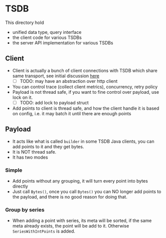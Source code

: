 # TSDB

This directory hold

- unified data type, query interface
- the client code for various TSDBs
- the server API implementation for various TSDBs

## Client

- Client is actually a bunch of client connections with TSDB which share same transport, see initial discussion [here](https://github.com/xephonhq/xephon-b/pull/14)
  - [ ] TODO: may have an abstraction over http client 
- You can control trace (collect client metrics), concurrency, retry policy
- Payload is not thread safe, if you want to fine control over payload, use lock on it.
  - [ ] TODO: add lock to payload struct
- Add points to client is thread safe, and how the client handle it is based on config,
  i.e. it may batch it until there are enough points


## Payload 

- It acts like what is called `builder` in some TSDB Java clients, you can add points to it and they get bytes.
- It is NOT thread safe. 
- It has two modes 

### Simple 

- Add points without any grouping, it will turn every point into bytes directly
- Just call `Bytes()`, once you call `Bytes()` you can NO longer add points to the payload, and there is no good reason for doing that.

### Group by series 

- When adding a point with series, its meta will be sorted, if the same meta already exists, the point will be add to it. 
Otherwise `SeriesWithIntPoints` is added.